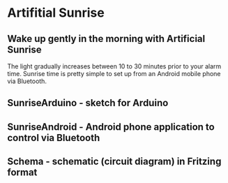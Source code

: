 # Artifitial Sunrise

## Wake up gently in the morning with Artificial Sunrise

The light gradually increases between 10 to 30 minutes prior to your alarm time.
Sunrise time is pretty simple to set up from an Android mobile phone via Bluetooth.

## SunriseArduino - sketch for Arduino

## SunriseAndroid - Android phone application to control via Bluetooth

## Schema - schematic (circuit diagram) in Fritzing format
